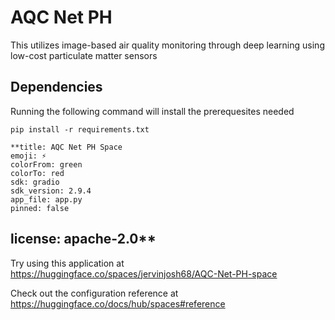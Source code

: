 # AQC Net PH

This utilizes image-based air quality monitoring through deep learning using low-cost particulate matter sensors


## Dependencies
Running the following command will install the prerequesites needed

```
pip install -r requirements.txt
```

```
**title: AQC Net PH Space
emoji: ⚡
colorFrom: green
colorTo: red
sdk: gradio
sdk_version: 2.9.4
app_file: app.py
pinned: false
```
license: apache-2.0**
---

Try using this application at https://huggingface.co/spaces/jervinjosh68/AQC-Net-PH-space

Check out the configuration reference at https://huggingface.co/docs/hub/spaces#reference

